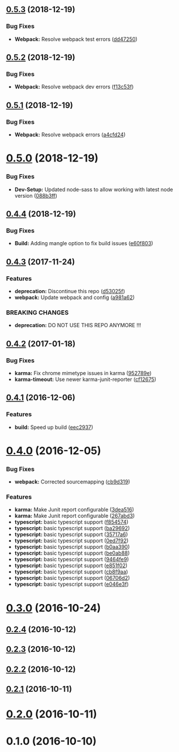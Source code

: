 <a name="0.5.3"></a>
## [0.5.3](https://github.com/holisticon/angularjs-common/compare/v0.5.2...v0.5.3) (2018-12-19)


### Bug Fixes

* **Webpack:** Resolve webpack test errors ([dd47250](https://github.com/holisticon/angularjs-common/commit/dd47250))



<a name="0.5.2"></a>
## [0.5.2](https://github.com/holisticon/angularjs-common/compare/v0.5.1...v0.5.2) (2018-12-19)


### Bug Fixes

* **Webpack:** Resolve webpack dev errors ([f13c53f](https://github.com/holisticon/angularjs-common/commit/f13c53f))



<a name="0.5.1"></a>
## [0.5.1](https://github.com/holisticon/angularjs-common/compare/v0.5.0...v0.5.1) (2018-12-19)


### Bug Fixes

* **Webpack:** Resolve webpack errors ([a4cfd24](https://github.com/holisticon/angularjs-common/commit/a4cfd24))



<a name="0.5.0"></a>
# [0.5.0](https://github.com/holisticon/angularjs-common/compare/v0.4.4...v0.5.0) (2018-12-19)


### Bug Fixes

* **Dev-Setup:** Updated node-sass to allow working with latest node version ([088b3ff](https://github.com/holisticon/angularjs-common/commit/088b3ff))



<a name="0.4.4"></a>
## [0.4.4](https://github.com/holisticon/angularjs-common/compare/v0.4.3...v0.4.4) (2018-12-19)


### Bug Fixes

* **Build:** Adding mangle option to fix build issues ([e60f803](https://github.com/holisticon/angularjs-common/commit/e60f803))



<a name="0.4.3"></a>
## [0.4.3](https://github.com/holisticon/angularjs-common/compare/v0.4.2...v0.4.3) (2017-11-24)


### Features

* **deprecation:** Discontinue this repo ([d53025f](https://github.com/holisticon/angularjs-common/commit/d53025f))
* **webpack:** Update webpack and config ([a981a62](https://github.com/holisticon/angularjs-common/commit/a981a62))


### BREAKING CHANGES

* **deprecation:** DO NOT USE THIS REPO ANYMORE !!!



<a name="0.4.2"></a>
## [0.4.2](https://github.com/holisticon/angularjs-common/compare/v0.4.1...v0.4.2) (2017-01-18)


### Bug Fixes

* **karma:** Fix chrome mimetype issues in karma ([952789e](https://github.com/holisticon/angularjs-common/commit/952789e))
* **karma-timeout:** Use newer karma-junit-reporter ([cf12675](https://github.com/holisticon/angularjs-common/commit/cf12675))



<a name="0.4.1"></a>
## [0.4.1](https://github.com/holisticon/angularjs-common/compare/v0.4.0...v0.4.1) (2016-12-06)


### Features

* **build:** Speed up build ([eec2937](https://github.com/holisticon/angularjs-common/commit/eec2937))



<a name="0.4.0"></a>
# [0.4.0](https://github.com/holisticon/angularjs-common/compare/v0.3.0...v0.4.0) (2016-12-05)


### Bug Fixes

* **webpack:** Corrected sourcemapping ([cb9d319](https://github.com/holisticon/angularjs-common/commit/cb9d319))


### Features

* **karma:** Make Junit report configurable ([3dea516](https://github.com/holisticon/angularjs-common/commit/3dea516))
* **karma:** Make Junit report configurable ([267abd3](https://github.com/holisticon/angularjs-common/commit/267abd3))
* **typescript:** basic typescript support ([f854574](https://github.com/holisticon/angularjs-common/commit/f854574))
* **typescript:** basic typescript support ([ba29692](https://github.com/holisticon/angularjs-common/commit/ba29692))
* **typescript:** basic typescript support ([35717a6](https://github.com/holisticon/angularjs-common/commit/35717a6))
* **typescript:** basic typescript support ([0ed7f92](https://github.com/holisticon/angularjs-common/commit/0ed7f92))
* **typescript:** basic typescript support ([b0aa390](https://github.com/holisticon/angularjs-common/commit/b0aa390))
* **typescript:** basic typescript support ([be0ab88](https://github.com/holisticon/angularjs-common/commit/be0ab88))
* **typescript:** basic typescript support ([9464fe9](https://github.com/holisticon/angularjs-common/commit/9464fe9))
* **typescript:** basic typescript support ([e851f02](https://github.com/holisticon/angularjs-common/commit/e851f02))
* **typescript:** basic typescript support ([cb8f9aa](https://github.com/holisticon/angularjs-common/commit/cb8f9aa))
* **typescript:** basic typescript support ([06706d2](https://github.com/holisticon/angularjs-common/commit/06706d2))
* **typescript:** basic typescript support ([e046e3f](https://github.com/holisticon/angularjs-common/commit/e046e3f))



<a name="0.3.0"></a>
# [0.3.0](https://github.com/holisticon/angularjs-common/compare/v0.2.4...v0.3.0) (2016-10-24)



<a name="0.2.4"></a>
## [0.2.4](https://github.com/holisticon/angularjs-common/compare/v0.2.3...v0.2.4) (2016-10-12)



<a name="0.2.3"></a>
## [0.2.3](https://github.com/holisticon/angularjs-common/compare/v0.2.2...v0.2.3) (2016-10-12)



<a name="0.2.2"></a>
## [0.2.2](https://github.com/holisticon/angularjs-common/compare/v0.2.1...v0.2.2) (2016-10-12)



<a name="0.2.1"></a>
## [0.2.1](https://github.com/holisticon/angularjs-common/compare/v0.2.0...v0.2.1) (2016-10-11)



<a name="0.2.0"></a>
# [0.2.0](https://github.com/holisticon/angularjs-common/compare/v0.1.0...v0.2.0) (2016-10-11)



<a name="0.1.0"></a>
# 0.1.0 (2016-10-10)



